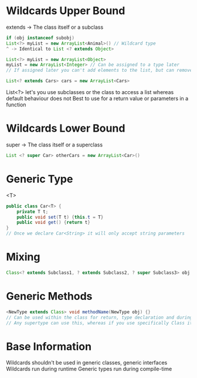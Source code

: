 # Wildcards Upper Bound
extends -> The class itself or a subclass
```java
if (obj instanceof subobj)
List<?> myList = new ArrayList<Animal>() // Wildcard type
^ -> Identical to List <? extends Object>

List<?> myList = new ArrayList<Object>
myList = new ArrayList<Integer> // Can be assigned to a type later
// If assigned later you can't add elements to the list, but can remove

List<? extends Cars> cars = new ArrayList<Cars>
```

List\<?\> let's you use subclasses or the class to access a list whereas default behaviour does not
Best to use for a return value or parameters in a function

# Wildcards Lower Bound
super -> The class itself or a superclass
```java
List <? super Car> otherCars = new ArrayList<Car>()

```

# Generic Type
\<T\>
```java
public class Car<T> {
	private T t;
	public void set(T t) {this.t = T}
	public void get() {return t}
}
// Once we declare Car<String> it will only accept string parameters
```

# Mixing
```java
Class<? extends Subclass1, ? extends Subclass2, ? super Subclass3> obj = new Class<>()
```

# Generic Methods
```java
<NewType extends Class> void methodName(NewType obj) {}
// Can be used within the class for return, type declaration and during the function
// Any supertype can use this, whereas if you use specifically Class it can only be used on objects of Class
```

# Base Information
Wildcards shouldn't be used in generic classes, generic interfaces
Wildcards run during runtime
Generic types run during compile-time